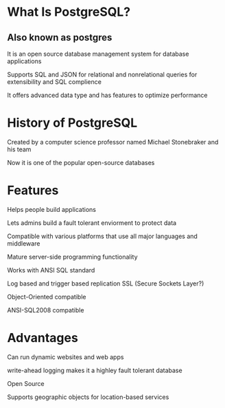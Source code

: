 # What Is PostgreSQL?
## Also known as postgres

It is an open source database management system for database applications

Supports SQL and JSON for relational and nonrelational queries for extensibility and SQL complience

It offers advanced data type and has features to optimize performance

# History of PostgreSQL

Created by a computer science professor named Michael Stonebraker and his team

Now it is one of the popular open-source databases

# Features

Helps people build applications

Lets admins build a fault tolerant enviorment to protect data

Compatible with various platforms that use all major languages and middleware

Mature server-side programming functionality

Works with ANSI SQL standard

Log based and trigger based replication SSL (Secure Sockets Layer?)

Object-Oriented compatible

ANSI-SQL2008 compatible

# Advantages

Can run dynamic websites and web apps

write-ahead logging makes it a highley fault tolerant database

Open Source

Supports geographic objects for location-based services